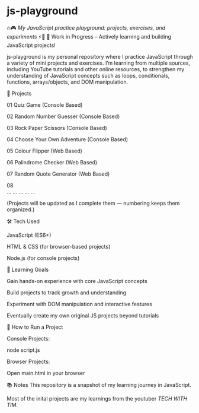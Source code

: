# js-playground
🔥🎮 _My JavaScript practice playground: projects, exercises, and experiments_ ⚡🚀
🚧 Work in Progress – Actively learning and building JavaScript projects!

js-playground is my personal repository where I practice JavaScript through a variety of mini projects and exercises. I’m learning from multiple sources, including YouTube tutorials and other online resources, to strengthen my understanding of JavaScript concepts such as loops, conditionals, functions, arrays/objects, and DOM manipulation.

📂 Projects

01	Quiz Game (Console Based)

02	Random Number Guesser (Console Based)

03	Rock Paper Scissors (Console Based)

04	Choose Your Own Adventure (Console Based)

05  Colour Flipper (Web Based)

06  Palindrome Checker (Web Based)

07  Random Quote Generator (Web Based)

08  
…	…	…	…	…

(Projects will be updated as I complete them — numbering keeps them organized.)

🛠️ Tech Used

JavaScript (ES6+)

HTML & CSS (for browser-based projects)

Node.js (for console projects)

🎯 Learning Goals

Gain hands-on experience with core JavaScript concepts

Build projects to track growth and understanding

Experiment with DOM manipulation and interactive features

Eventually create my own original JS projects beyond tutorials

🚀 How to Run a Project

Console Projects:

node script.js


Browser Projects:

Open main.html in your browser


📚 Notes
This repository is a snapshot of my learning journey in JavaScript.

Most of the inital projects are my learnings from the youtuber _TECH WITH TIM_.
